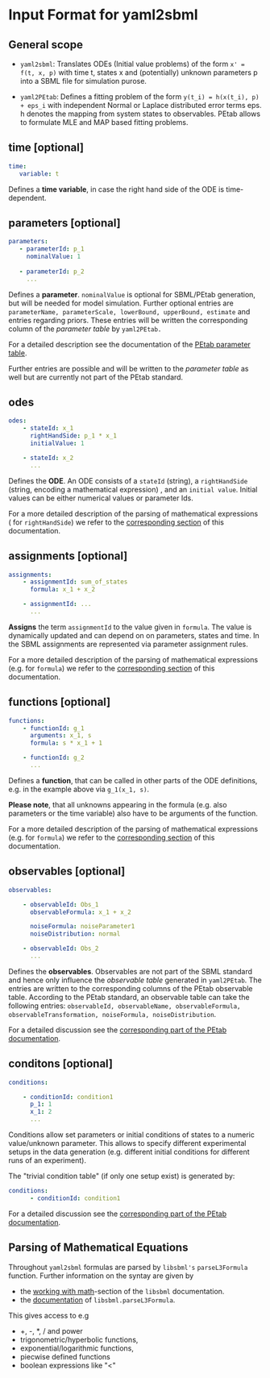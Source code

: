# Input Format for yaml2sbml

## General scope

*  `yaml2sbml`: Translates ODEs (Initial value problems) of the form `x' = f(t, x, p)` with time t, states x  and (potentially) unknown parameters p into a SBML file for simulation purose.

*  `yaml2PEtab`: Defines a fitting problem of the form `y(t_i) = h(x(t_i), p) + eps_i` with independent Normal or Laplace distributed error terms eps. h denotes the mapping from system states to observables. PEtab allows to formulate MLE and MAP based fitting problems.


## time \[optional\]

```yaml
time:
   variable: t
```

Defines a **time variable**, in case the right hand side of the ODE is time-dependent.
  
## parameters \[optional\]

```yaml
parameters: 
   - parameterId: p_1
     nominalValue: 1
  
   - parameterId: p_2
     ...     
 ```

Defines a **parameter**. `nominalValue` is optional for SBML/PEtab generation, but will be needed for model simulation. Further optional entries are `parameterName, parameterScale, lowerBound, upperBound, estimate` and entries regarding priors. These entries will be written the corresponding column of the _parameter table_ by `yaml2PEtab.`

For a detailed description see the documentation of the [PEtab parameter table](https://github.com/PEtab-dev/PEtab/blob/master/doc/documentation_data_format.rst#parameter-table "PEtab parameter table documentation"). 

Further entries are possible and will be written to the _parameter table_ as well but are currently not part of the PEtab standard. 

## odes

```yaml
odes:
    - stateId: x_1
      rightHandSide: p_1 * x_1
      initialValue: 1

    - stateId: x_2
      ...      
```

Defines the **ODE**. An ODE consists of a `stateId` (string), a `rightHandSide` (string, encoding a mathematical expression) , and an `initial value`. Initial values can be either numerical values or parameter Ids. 

For a more detailed description of the parsing of mathematical expressions ( for  `rightHandSide`) we refer to the [corresponding section](#parsing-of-mathematical-equations) of this documentation.

## assignments \[optional\]

```yaml
assignments:
    - assignmentId: sum_of_states
      formula: x_1 + x_2

    - assignmentId: ...
      ...
```

**Assigns** the term `assignmentId` to the value given in `formula`. The value is dynamically updated and can depend on on parameters, states and time. In the SBML assignments are represented via parameter assignment rules.

For a more detailed description of the parsing of mathematical expressions (e.g. for  `formula`) we refer to the [corresponding section](#parsing-of-mathematical-equations) of this documentation.

## functions \[optional\]

``` yaml
functions:
    - functionId: g_1
      arguments: x_1, s
      formula: s * x_1 + 1

    - functionId: g_2
      ...
```

Defines a **function**, that can be called in other parts of the ODE definitions, e.g. in the example above via  `g_1(x_1, s)`. 

**Please note**, that all unknowns appearing in the formula (e.g. also parameters or the time variable) also have to be arguments of the function.  

For a more detailed description of the parsing of mathematical expressions (e.g. for  `formula`) we refer to the [corresponding section](#parsing-of-mathematical-equations) of this documentation.

## observables \[optional\]

``` yaml
observables:

    - observableId: Obs_1
      observableFormula: x_1 + x_2

      noiseFormula: noiseParameter1
      noiseDistribution: normal

    - observableId: Obs_2
      ...
```

Defines the **observables**. Observables are not part of the SBML standard and hence only influence the _observable table_ generated in `yaml2PEtab`. The entries are written to the corresponding columns of the PEtab observable table. According to the PEtab standard, an observable table can take the following entries:  `observableId, observableName, observableFormula, observableTransformation, noiseFormula, noiseDistribution`. 

For a detailed discussion see the [corresponding part of the PEtab documentation](https://github.com/PEtab-dev/PEtab/blob/master/doc/documentation_data_format.rst#observables-table).

## conditons \[optional\]

```yaml
conditions:

    - conditionId: condition1
      p_1: 1
      x_1: 2
      ...
```

Conditions allow set parameters or initial conditions of states to a numeric value/unknown parameter. This allows to specify different experimental setups in the data generation (e.g. different initial conditions for different runs of an experiment). 

The "trivial condition table" (if only one setup exist) is generated by:

```yaml
conditions:
      - conditionId: condition1
```

For a detailed discussion see the [corresponding part of the PEtab documentation](https://github.com/PEtab-dev/PEtab/blob/master/doc/documentation_data_format.rst#condition-table).

## Parsing of Mathematical Equations

 Throughout `yaml2sbml` formulas are parsed by `libsbml's` `parseL3Formula` function. Further information on the syntay are given by

*  the [working with math](http://sbml.org/Special/Software/libSBML/docs/formatted/python-api/libsbml-math.html)-section of the `libsbml` documentation.
*  the [documentation](http://sbml.org/Special/Software/libSBML/docs/formatted/python-api/namespacelibsbml.html#ae79acc3be958963c55f1d03944add36b) of `libsbml.parseL3Formula`.


This gives access to e.g 

*  +, -, *, / and power
*  trigonometric/hyperbolic functions, 
*  exponential/logarithmic functions,
*  piecwise defined functions
*  boolean expressions like "<"
